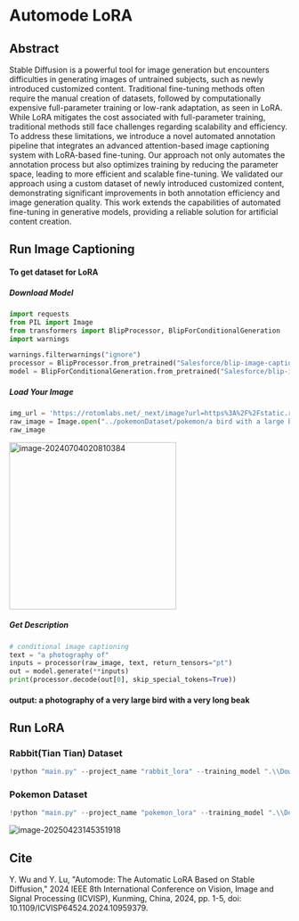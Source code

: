 # Automode LoRA


## Abstract

Stable Diffusion is a powerful tool for image generation but encounters difficulties in generating images of untrained subjects, such as newly introduced customized content. Traditional fine-tuning methods often require the manual creation of datasets, followed by computationally expensive full-parameter training or low-rank adaptation, as seen in LoRA. While LoRA mitigates the cost associated with full-parameter training, traditional methods still face challenges regarding scalability and efficiency. To address these limitations, we introduce a novel automated annotation pipeline that integrates an advanced attention-based image captioning system with LoRA-based fine-tuning. Our approach not only automates the annotation process but also optimizes training by reducing the parameter space, leading to more efficient and scalable fine-tuning. We validated our approach using a custom dataset of newly introduced customized content, demonstrating significant improvements in both annotation efficiency and image generation quality. This work extends the capabilities of automated fine-tuning in generative models, providing a reliable solution for artificial content creation.

## Run Image Captioning

#### To get dataset for LoRA

##### Download Model

```python
import requests
from PIL import Image
from transformers import BlipProcessor, BlipForConditionalGeneration
import warnings

warnings.filterwarnings("ignore")
processor = BlipProcessor.from_pretrained("Salesforce/blip-image-captioning-large")
model = BlipForConditionalGeneration.from_pretrained("Salesforce/blip-image-captioning-large")
```


##### Load Your Image
```python
img_url = 'https://rotomlabs.net/_next/image?url=https%3A%2F%2Fstatic.rotomlabs.net%2Fimages%2Fofficial-artwork%2F0630-mandibuzz.webp&w=750&q=75'
raw_image = Image.open("../pokemonDataset/pokemon/a bird with a large beak and a large beak.jpg").convert('RGB')
raw_image

```

<img src="https://rotomlabs.net/_next/image?url=https%3A%2F%2Fstatic.rotomlabs.net%2Fimages%2Fofficial-artwork%2F0630-mandibuzz.webp&w=750&q=75" width="300" alt="image-20240704020810384">

##### Get Description

```python
# conditional image captioning
text = "a photography of"
inputs = processor(raw_image, text, return_tensors="pt")
out = model.generate(**inputs)
print(processor.decode(out[0], skip_special_tokens=True))
```

#### output: a photography of a very large bird with a very long beak



## Run LoRA

### Rabbit(Tian Tian) Dataset

```python
!python "main.py" --project_name "rabbit_lora" --training_model ".\\Downloads\\sd-v1-4.ckpt" --regularization_images ".\Dreambooth-Stable-Diffusion-main\\image\\regularization\\regularization_rabbit" --training_images ".\\Dreambooth-Stable-Diffusion-main\\image\\samples\\rabbit" --max_training_steps 2000 --class_word "rabbit" --token "tiantian" --flip_p 0 --learning_rate 1.0e-06 --save_every_x_steps 500
```



### Pokemon Dataset

```python
!python "main.py" --project_name "pokemon_lora" --training_model ".\\Downloads\\sd-v1-4.ckpt" --regularization_images ".\Dreambooth-Stable-Diffusion-main\\image\\regularization\\regularization_pokemon" --training_images ".\\Dreambooth-Stable-Diffusion-main\\image\\samples\\pokemon" --max_training_steps 2000 --class_word "pokemon" --token "pokemon" --flip_p 0 --learning_rate 1.0e-06 --save_every_x_steps 500
```

![image-20250423145351918](/Users/republic/Library/Application%20Support/typora-user-images/image-20250423145351918.png)

## Cite

Y. Wu and Y. Lu, "Automode: The Automatic LoRA Based on Stable Diffusion," 2024 IEEE 8th International Conference on Vision, Image and Signal Processing (ICVISP), Kunming, China, 2024, pp. 1-5, doi: 10.1109/ICVISP64524.2024.10959379. 

